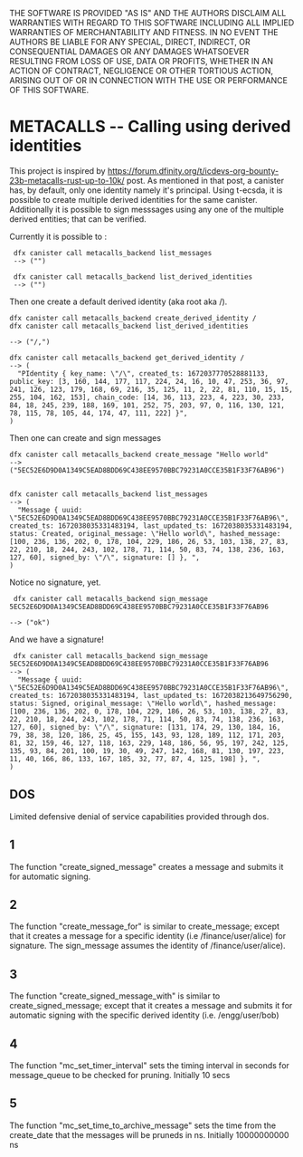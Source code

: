 THE SOFTWARE IS PROVIDED "AS IS" AND THE AUTHORS DISCLAIM ALL WARRANTIES WITH REGARD TO THIS SOFTWARE INCLUDING ALL IMPLIED WARRANTIES OF MERCHANTABILITY AND FITNESS. IN NO EVENT THE AUTHORS BE LIABLE FOR ANY SPECIAL, DIRECT, INDIRECT, OR CONSEQUENTIAL DAMAGES OR ANY DAMAGES WHATSOEVER RESULTING FROM LOSS OF USE, DATA OR PROFITS, WHETHER IN AN ACTION OF CONTRACT, NEGLIGENCE OR OTHER TORTIOUS ACTION, ARISING OUT OF OR IN CONNECTION WITH THE USE OR PERFORMANCE OF THIS SOFTWARE.

# METACALLS -- Calling using derived identities

This project is inspired by https://forum.dfinity.org/t/icdevs-org-bounty-23b-metacalls-rust-up-to-10k/ post. As mentioned in that post, a canister has, by default, only one identity namely it's principal. Using t-ecsda, it is possible to create multiple derived identities for the same canister. Additionally it is possible to sign messsages using any one of the multiple derived entities; that can be verified. 

Currently it is possible to : 

```
 dfx canister call metacalls_backend list_messages
 --> ("")

 dfx canister call metacalls_backend list_derived_identities
 --> ("")
 ```


Then one create a default derived identity (aka root aka /). 

```
dfx canister call metacalls_backend create_derived_identity /
dfx canister call metacalls_backend list_derived_identities

--> ("/,")

dfx canister call metacalls_backend get_derived_identity /
--> (
  "PIdentity { key_name: \"/\", created_ts: 1672037770528881133, public_key: [3, 160, 144, 177, 117, 224, 24, 16, 10, 47, 253, 36, 97, 241, 126, 123, 179, 168, 69, 216, 35, 125, 11, 2, 22, 81, 110, 15, 15, 255, 104, 162, 153], chain_code: [14, 36, 113, 223, 4, 223, 30, 233, 84, 18, 245, 239, 188, 169, 101, 252, 75, 203, 97, 0, 116, 130, 121, 78, 115, 78, 105, 44, 174, 47, 111, 222] }",
)

```

Then one can create and sign messages

```
dfx canister call metacalls_backend create_message "Hello world"
--> ("5EC52E6D9D0A1349C5EAD8BDD69C438EE9570BBC79231A0CCE35B1F33F76AB96")


dfx canister call metacalls_backend list_messages 
--> (
  "Message { uuid: \"5EC52E6D9D0A1349C5EAD8BDD69C438EE9570BBC79231A0CCE35B1F33F76AB96\", created_ts: 1672038035331483194, last_updated_ts: 1672038035331483194, status: Created, original_message: \"Hello world\", hashed_message: [100, 236, 136, 202, 0, 178, 104, 229, 186, 26, 53, 103, 138, 27, 83, 22, 210, 18, 244, 243, 102, 178, 71, 114, 50, 83, 74, 138, 236, 163, 127, 60], signed_by: \"/\", signature: [] }, ",
)

```
Notice no signature, yet. 

```
 dfx canister call metacalls_backend sign_message 5EC52E6D9D0A1349C5EAD8BDD69C438EE9570BBC79231A0CCE35B1F33F76AB96

--> ("ok")

```

And we have a signature!
```
 dfx canister call metacalls_backend sign_message 5EC52E6D9D0A1349C5EAD8BDD69C438EE9570BBC79231A0CCE35B1F33F76AB96 
--> (
  "Message { uuid: \"5EC52E6D9D0A1349C5EAD8BDD69C438EE9570BBC79231A0CCE35B1F33F76AB96\", created_ts: 1672038035331483194, last_updated_ts: 1672038213649756290, status: Signed, original_message: \"Hello world\", hashed_message: [100, 236, 136, 202, 0, 178, 104, 229, 186, 26, 53, 103, 138, 27, 83, 22, 210, 18, 244, 243, 102, 178, 71, 114, 50, 83, 74, 138, 236, 163, 127, 60], signed_by: \"/\", signature: [131, 174, 29, 130, 184, 16, 79, 38, 38, 120, 186, 25, 45, 155, 143, 93, 128, 189, 112, 171, 203, 81, 32, 159, 46, 127, 118, 163, 229, 148, 186, 56, 95, 197, 242, 125, 135, 93, 84, 201, 100, 19, 30, 49, 247, 142, 168, 81, 130, 197, 223, 11, 40, 166, 86, 133, 167, 185, 32, 77, 87, 4, 125, 198] }, ",
)

```
## DOS 
Limited defensive denial of service capabilities provided through dos. 

## 1
The function "create_signed_message" creates a message and submits it for automatic signing. 

## 2
The function "create_message_for" is similar to create_message; except that it creates a message for a specific identity (i.e /finance/user/alice) for signature. The sign_message assumes the identity of /finance/user/alice).

## 3
The function "create_signed_message_with" is similar to create_signed_message; except that it creates a message and submits it for automatic signing with the specific derived identity (i.e. /engg/user/bob)

## 4 
The function "mc_set_timer_interval" sets the timing interval in seconds for message_queue to be checked for pruning. Initially 10 secs

## 5 
The function "mc_set_time_to_archive_message" sets the time from the create_date that the messages will be pruneds in ns. Initially 10000000000 ns



